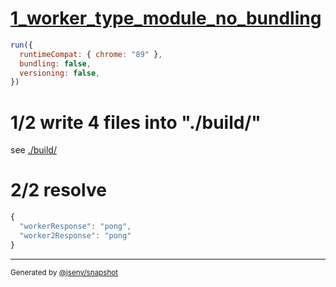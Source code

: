 # [1_worker_type_module_no_bundling](../../new_worker_type_module_build.test.mjs#L31)

```js
run({
  runtimeCompat: { chrome: "89" },
  bundling: false,
  versioning: false,
})
```

# 1/2 write 4 files into "./build/"

see [./build/](./build/)

# 2/2 resolve

```js
{
  "workerResponse": "pong",
  "worker2Response": "pong"
}
```

---

<sub>
  Generated by <a href="https://github.com/jsenv/core/tree/main/packages/independent/snapshot">@jsenv/snapshot</a>
</sub>
